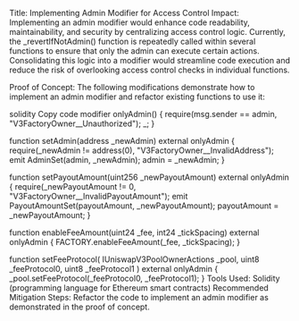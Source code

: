 Title: Implementing Admin Modifier for Access Control
Impact:
Implementing an admin modifier would enhance code readability, maintainability, and security by centralizing access control logic. Currently, the _revertIfNotAdmin() function is repeatedly called within several functions to ensure that only the admin can execute certain actions. Consolidating this logic into a modifier would streamline code execution and reduce the risk of overlooking access control checks in individual functions.

Proof of Concept:
The following modifications demonstrate how to implement an admin modifier and refactor existing functions to use it:

solidity
Copy code
modifier onlyAdmin() {
    require(msg.sender == admin, "V3FactoryOwner__Unauthorized");
    _;
}

function setAdmin(address _newAdmin) external onlyAdmin {
    require(_newAdmin != address(0), "V3FactoryOwner__InvalidAddress");
    emit AdminSet(admin, _newAdmin);
    admin = _newAdmin;
}

function setPayoutAmount(uint256 _newPayoutAmount) external onlyAdmin {
    require(_newPayoutAmount != 0, "V3FactoryOwner__InvalidPayoutAmount");
    emit PayoutAmountSet(payoutAmount, _newPayoutAmount);
    payoutAmount = _newPayoutAmount;
}

function enableFeeAmount(uint24 _fee, int24 _tickSpacing) external onlyAdmin {
    FACTORY.enableFeeAmount(_fee, _tickSpacing);
}

function setFeeProtocol(
    IUniswapV3PoolOwnerActions _pool,
    uint8 _feeProtocol0,
    uint8 _feeProtocol1
) external onlyAdmin {
    _pool.setFeeProtocol(_feeProtocol0, _feeProtocol1);
}
Tools Used:
Solidity (programming language for Ethereum smart contracts)
Recommended Mitigation Steps:
Refactor the code to implement an admin modifier as demonstrated in the proof of concept.